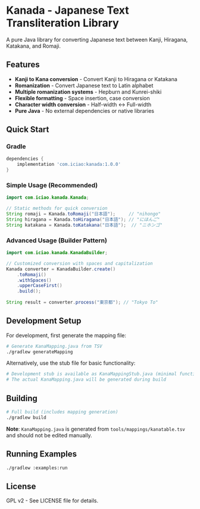 # Kanada - Japanese Text Transliteration Library

A pure Java library for converting Japanese text between Kanji, Hiragana, Katakana, and Romaji.

## Features

- **Kanji to Kana conversion** - Convert Kanji to Hiragana or Katakana
- **Romanization** - Convert Japanese text to Latin alphabet
- **Multiple romanization systems** - Hepburn and Kunrei-shiki
- **Flexible formatting** - Space insertion, case conversion
- **Character width conversion** - Half-width ↔ Full-width
- **Pure Java** - No external dependencies or native libraries

## Quick Start

### Gradle
```gradle
dependencies {
    implementation 'com.iciao:kanada:1.0.0'
}
```

### Simple Usage (Recommended)
```java
import com.iciao.kanada.Kanada;

// Static methods for quick conversion
String romaji = Kanada.toRomaji("日本語");     // "nihongo"
String hiragana = Kanada.toHiragana("日本語"); // "にほんご"
String katakana = Kanada.toKatakana("日本語");  // "ニホンゴ"
```

### Advanced Usage (Builder Pattern)
```java
import com.iciao.kanada.KanadaBuilder;

// Customized conversion with spaces and capitalization
Kanada converter = KanadaBuilder.create()
    .toRomaji()
    .withSpaces()
    .upperCaseFirst()
    .build();
    
String result = converter.process("東京都"); // "Tokyo To"
```



## Development Setup

For development, first generate the mapping file:

```bash
# Generate KanaMapping.java from TSV
./gradlew generateMapping
```

Alternatively, use the stub file for basic functionality:

```bash
# Development stub is available as KanaMappingStub.java (minimal functionality)
# The actual KanaMapping.java will be generated during build
```

## Building

```bash
# Full build (includes mapping generation)
./gradlew build
```

**Note**: `KanaMapping.java` is generated from `tools/mappings/kanatable.tsv` and should not be edited manually.

## Running Examples

```bash
./gradlew :examples:run
```

## License

GPL v2 - See LICENSE file for details.